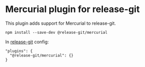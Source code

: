 # Mercurial plugin for release-git

This plugin adds support for Mercurial to release-git.

```
npm install --save-dev @release-git/mercurial
```

In [release-git](https://github.com/release-git/release-git) config:

```
"plugins": {
  "@release-git/mercurial": {}
}
```
